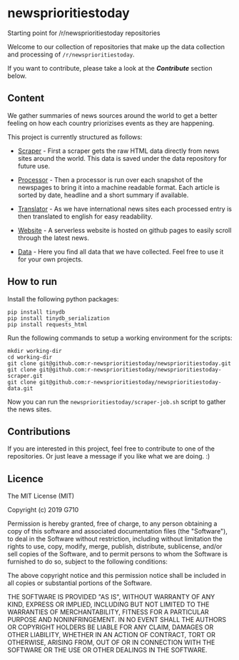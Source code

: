 # newsprioritiestoday
Starting point for /r/newsprioritiestoday repositories

Welcome to our collection of repositories that make up the data collection and processing of `/r/newsprioritiestoday`.

If you want to contribute, please take a look at the ***Contribute*** section below.

## Content

We gather summaries of news sources around the world to get a better feeling on how each country priorizises events as they are happening.

This project is currently structured as follows:
- [Scraper](https://github.com/r-newsprioritiestoday/newsprioritiestoday-scraper) - First a scraper gets the raw HTML data directly from news sites around the world. This data is saved under the data repository for future use.
- [Processor](https://github.com/r-newsprioritiestoday/newsprioritiestoday-processor) - Then a processor is run over each snapshot of the newspages to bring it into a machine readable format. Each article is sorted by date, headline and a short summary if available.
- [Translator](https://github.com/r-newsprioritiestoday/newsprioritiestoday-translator) - As we have international news sites each processed entry is then translated to english for easy readability.
- [Website](https://github.com/r-newsprioritiestoday/r-newsprioritiestoday.github.io) - A serverless website is hosted on github pages to easily scroll through the latest news.


- [Data](https://github.com/r-newsprioritiestoday/newsprioritiestoday-data) - Here you find all data that we have collected. Feel free to use it for your own projects.


## How to run

Install the following python packages:
```
pip install tinydb
pip install tinydb_serialization
pip install requests_html
```


Run the following commands to setup a working environment for the scripts:

```
mkdir working-dir
cd working-dir
git clone git@github.com:r-newsprioritiestoday/newsprioritiestoday.git
git clone git@github.com:r-newsprioritiestoday/newsprioritiestoday-scraper.git
git clone git@github.com:r-newsprioritiestoday/newsprioritiestoday-data.git
```

Now you can run the `newsprioritiestoday/scraper-job.sh` script to gather the news sites.

## Contributions 

If you are interested in this project, feel free to contribute to one of the repositories. Or just leave a message if you like what we are doing. :)

## Licence

The MIT License (MIT)

Copyright (c) 2019 G710

Permission is hereby granted, free of charge, to any person obtaining a copy of this software and associated documentation files (the "Software"), to deal in the Software without restriction, including without limitation the rights to use, copy, modify, merge, publish, distribute, sublicense, and/or sell copies of the Software, and to permit persons to whom the Software is furnished to do so, subject to the following conditions:

The above copyright notice and this permission notice shall be included in all copies or substantial portions of the Software.

THE SOFTWARE IS PROVIDED "AS IS", WITHOUT WARRANTY OF ANY KIND, EXPRESS OR IMPLIED, INCLUDING BUT NOT LIMITED TO THE WARRANTIES OF MERCHANTABILITY, FITNESS FOR A PARTICULAR PURPOSE AND NONINFRINGEMENT. IN NO EVENT SHALL THE AUTHORS OR COPYRIGHT HOLDERS BE LIABLE FOR ANY CLAIM, DAMAGES OR OTHER LIABILITY, WHETHER IN AN ACTION OF CONTRACT, TORT OR OTHERWISE, ARISING FROM, OUT OF OR IN CONNECTION WITH THE SOFTWARE OR THE USE OR OTHER DEALINGS IN THE SOFTWARE.
